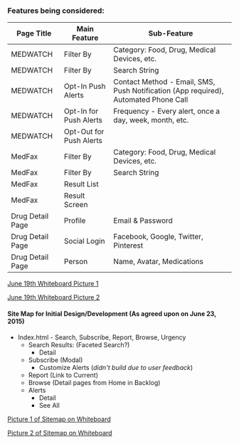 ### Features being considered:

|Page Title|Main Feature|Sub-Feature|
|---|---|---|
|MEDWATCH|Filter By|Category: Food, Drug, Medical Devices, etc.|
|MEDWATCH|Filter By|Search String|
|MEDWATCH|Opt-In Push Alerts|Contact Method - Email, SMS, Push Notification (App required), Automated Phone Call|
|MEDWATCH|Opt-In for Push Alerts|Frequency - Every alert, once a day, week, month, etc.|
|MEDWATCH|Opt-Out for Push Alerts|   |
|MedFax|Filter By|Category: Food, Drug, Medical Devices, etc.|
|MedFax|Filter By|Search String|
|MedFax|Result List|   |
|MedFax|Result Screen|   |
|Drug Detail Page|Profile|Email & Password|
|Drug Detail Page|Social Login|Facebook, Google, Twitter, Pinterest|
|Drug Detail Page|Person|Name, Avatar, Medications|

[June 19th Whiteboard Picture 1](https://github.com/atsid/18f-RFQ993471-POOL1/blob/master/documentation/Whiteboard%20Images/IMG_2169.JPG)

[June 19th Whiteboard Picture 2](https://github.com/atsid/18f-RFQ993471-POOL1/blob/master/documentation/Whiteboard%20Images/IMG_2170.JPG)

#### Site Map for Initial Design/Development (As agreed upon on June 23, 2015)

- Index.html - Search, Subscribe, Report, Browse, Urgency
     - Search Results: (Faceted Search?)
          - Detail
     - Subscribe (Modal)
          - Customize Alerts (_didn't build due to user feedback_)
     - Report (Link to Current)
     - Browse (Detail pages from Home in Backlog)
     - Alerts
          - Detail
          - See All

[Picture 1 of Sitemap on Whiteboard](https://github.com/atsid/18f-RFQ993471-POOL1/blob/master/documentation/Whiteboard%20Images/IMG_3537.JPG)

[Picture 2 of Sitemap on Whiteboard](https://github.com/atsid/18f-RFQ993471-POOL1/blob/master/documentation/Whiteboard%20Images/IMG_2179.JPG)
